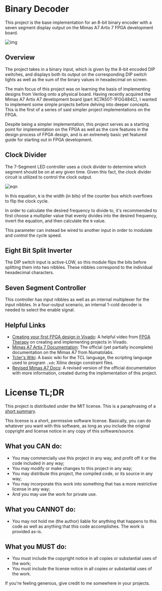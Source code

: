 # Binary Decoder

This project is the base implementation for an 8-bit binary encoder with a seven
segment display output on the Mimas A7 Artix 7 FPGA development board.

![img](https://cdn.discordapp.com/attachments/601895458453061655/791481209585926204/unknown.png)

## Overview

The project takes in a binary input, which is given by the 8-bit encoded DIP
switches, and displays both its output on the corresponding DIP switch lights as
well as the sum of the binary values in hexadecimal on screen.

The main focus of this project was on learning the basis of implementing designs
from Verilog onto a physical board. Having recently acquired the Mimas A7 Artix
A7 development board (part XC7A50T-1FGG484C), I wanted to implement some simple
projects before delving into deeper concepts. This is the first of a series of
said simpler project implementations on the FPGA.

Despite being a simpler implementation, this project serves as a starting point
for implementation on the FPGA as well as the core features in the design
process of FPGA design, and is an extremely basic yet featured guide for
starting out in FPGA development.

## Clock Divider

The 7-Segment LED controller uses a clock divider to determine which segment
should be on at any given time. Given this fact, the clock divider circuit is
utilized to control the clock output.

![eqn](https://latex2png.com/pngs/9e37525874b6347c29e439bbb3901a50.png)

In this equation, `N` is the width (in bits) of the counter bus which overflows
to flip the clock cycle.

In order to calculate the desired frequency to divide to, it's recommended to
first choose a multiplier value that evenly divides into the desired frequency,
invert the equation, and then calculate the `N` value.

This parameter can instead be wired to another input in order to modulate and
control the cycle speed.

## Eight Bit Split Inverter

The DIP switch input is active-LOW, so this module flips the bits before
splitting them into two nibbles. These nibbles correspond to the individual
hexadecimal characters.

## Seven Segment Controller

This controller has input nibbles as well as an internal multiplexer for the
input nibbles. In a four-output scenario, an internal 1-cold decoder is needed
to select the enable signal.

## Helpful Links

-   [Creating your first FPGA design in Vivado](https://www.youtube.com/watch?v=BBtD4PCXqlE):
    A helpful video from
    [FPGA Therapy](https://www.youtube.com/channel/UCC6U6pSgQ4beDi7iDhOAtEQ) on
    creating and implementing projects in Vivado.
-   [Mimas A7 Artix 7 Documentation](https://numato.com/docs/mimas-artix-7-fpga-development-board-with-ddr-sdram-and-gigabit-ethernet/):
    The official (yet partially incomplete) documentation on the Mimas A7 from
    Numatolabs.
-   [Tcler's Wiki](https://wiki.tcl-lang.org/): A basic wiki for the TCL
    language, the scripting language used to program `.xdc` Xilinx design
    constraint files.
-   [Revised Mimas A7 Docs](https://sharmavins23.github.io/Mimas-A7-Artix-7-Documentation/):
    A revised version of the official documentation with more information,
    created during the implementation of this project.

# License TL;DR

This project is distributed under the MIT license. This is a paraphrasing of a
[short summary](https://tldrlegal.com/license/mit-license).

This license is a short, permissive software license. Basically, you can do
whatever you want with this software, as long as you include the original
copyright and license notice in any copy of this software/source.

## What you CAN do:

-   You may commercially use this project in any way, and profit off it or the
    code included in any way;
-   You may modify or make changes to this project in any way;
-   You may distribute this project, the compiled code, or its source in any
    way;
-   You may incorporate this work into something that has a more restrictive
    license in any way;
-   And you may use the work for private use.

## What you CANNOT do:

-   You may not hold me (the author) liable for anything that happens to this
    code as well as anything that this code accomplishes. The work is provided
    as-is.

## What you MUST do:

-   You must include the copyright notice in all copies or substantial uses of
    the work;
-   You must include the license notice in all copies or substantial uses of the
    work.

If you're feeling generous, give credit to me somewhere in your projects.
